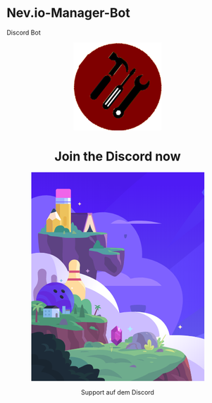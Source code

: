 # Nev.io-Manager-Bot
Discord Bot
<div align="center">

![ Logo ](editiconbot.png)

#  Join the Discord now
  

[![ Discord ](Screenshot_107.png)](https://discord.gg/w32PVw4uyd)

<center>Support auf dem Discord</center>
</div>

